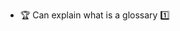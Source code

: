 * <span id="outcome-glossary-introduction-one">:trophy: Can explain what is a glossary :one:</span>
